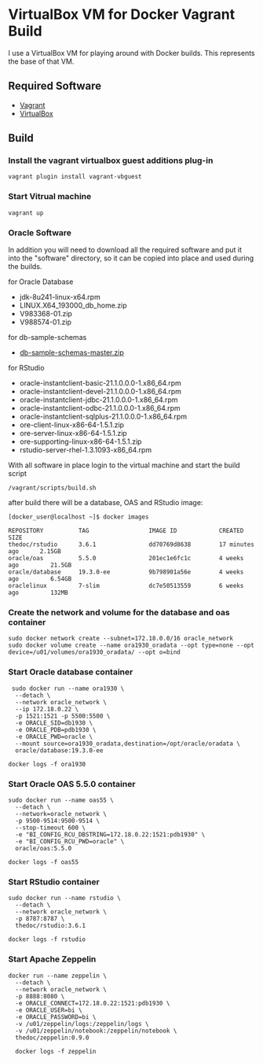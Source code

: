 # VirtualBox VM for Docker Vagrant Build

I use a VirtualBox VM for playing around with Docker builds. This represents the base of that VM.

## Required Software

* [Vagrant](https://www.vagrantup.com/downloads.html)
* [VirtualBox](https://www.virtualbox.org/wiki/Downloads)

## Build

### Install the vagrant virtualbox guest additions plug-in

```
vagrant plugin install vagrant-vbguest
```

### Start Vitrual machine
```
vagrant up
```

### Oracle Software
In addition you will need to download all the required software and put it into the "software" directory, so it can be copied into place and used during the builds.

for Oracle Database
- jdk-8u241-linux-x64.rpm
- LINUX.X64_193000_db_home.zip
- V983368-01.zip
- V988574-01.zip

for db-sample-schemas
- [db-sample-schemas-master.zip](https://github.com/oracle/db-sample-schemas/archive/master.zip)

for RStudio
- oracle-instantclient-basic-21.1.0.0.0-1.x86_64.rpm
- oracle-instantclient-devel-21.1.0.0.0-1.x86_64.rpm
- oracle-instantclient-jdbc-21.1.0.0.0-1.x86_64.rpm
- oracle-instantclient-odbc-21.1.0.0.0-1.x86_64.rpm
- oracle-instantclient-sqlplus-21.1.0.0.0-1.x86_64.rpm
- ore-client-linux-x86-64-1.5.1.zip
- ore-server-linux-x86-64-1.5.1.zip
- ore-supporting-linux-x86-64-1.5.1.zip
- rstudio-server-rhel-1.3.1093-x86_64.rpm

With all software in place login to the virtual machine and start the build script
```
/vagrant/scripts/build.sh
```
after build there will be a database, OAS and RStudio image:

```
[docker_user@localhost ~]$ docker images

REPOSITORY          TAG                 IMAGE ID            CREATED             SIZE
thedoc/rstudio      3.6.1               dd70769d8638        17 minutes ago      2.15GB
oracle/oas          5.5.0               201ec1e6fc1c        4 weeks ago         21.5GB
oracle/database     19.3.0-ee           9b798901a56e        4 weeks ago         6.54GB
oraclelinux         7-slim              dc7e50513559        6 weeks ago         132MB
```

### Create the network and volume for the database and oas container
```
sudo docker network create --subnet=172.18.0.0/16 oracle_network
sudo docker volume create --name ora1930_oradata --opt type=none --opt device=/u01/volumes/ora1930_oradata/ --opt o=bind
```

### Start Oracle database container
```
 sudo docker run --name ora1930 \
  --detach \
  --network oracle_network \
  --ip 172.18.0.22 \
  -p 1521:1521 -p 5500:5500 \
  -e ORACLE_SID=db1930 \
  -e ORACLE_PDB=pdb1930 \
  -e ORACLE_PWD=oracle \
  --mount source=ora1930_oradata,destination=/opt/oracle/oradata \
  oracle/database:19.3.0-ee

docker logs -f ora1930
```

### Start Oracle OAS 5.5.0 container
```
sudo docker run --name oas55 \
  --detach \
  --network=oracle_network \
  -p 9500-9514:9500-9514 \
  --stop-timeout 600 \
  -e "BI_CONFIG_RCU_DBSTRING=172.18.0.22:1521:pdb1930" \
  -e "BI_CONFIG_RCU_PWD=oracle" \
  oracle/oas:5.5.0

docker logs -f oas55
```

### Start RStudio container
```
sudo docker run --name rstudio \
  --detach \
  --network oracle_network \
  -p 8787:8787 \
  thedoc/rstudio:3.6.1

docker logs -f rstudio
```

### Start Apache Zeppelin
```
docker run --name zeppelin \
  --detach \
  --network oracle_network \
  -p 8888:8080 \
  -e ORACLE_CONNECT=172.18.0.22:1521:pdb1930 \
  -e ORACLE_USER=bi \
  -e ORACLE_PASSWORD=bi \
  -v /u01/zeppelin/logs:/zeppelin/logs \
  -v /u01/zeppelin/notebook:/zeppelin/notebook \
  thedoc/zeppelin:0.9.0

  docker logs -f zeppelin
```
